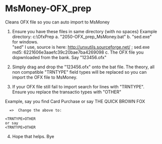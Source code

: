 # MsMoney-OFX_prep
Cleans OFX file so you can auto import to MsMoney

1. Ensure you have these files in same directory {with no spaces}
  Example directory: c:\OfxPrep
  a.  "2050-OFX_prep_MsMoney.bat"
  b.  "sed.exe" for windows.  
      "sed" I use, source is here: http://unxutils.sourceforge.net/   ; sed.exe md5: 6221606e3aaefc39c20bae7ba4269098
  c.  The OFX file you dopwnloaded from the bank. Say "123456.ofx"

2.  Simply drag and drop the "123456.ofx" onto the bat file.
  The theory, all non compatible "TRNTYPE" field types will be replaced so you can import the OFX file to MsMoney.

3.  If your OFX file still fail to import search for lines with "TRNTYPE".
  Ensure you replace the transactio types with "OTHER"
  
Example, say you find 
    <TRNTYPE>Card Purchase
    or say 
    <TRNTYPE>THE QUICK BROWN FOX

      =>  Change the above to:

    <TRNTYPE>OTHER
    or say 
    <TRNTYPE>OTHER

4.  Hope that helps.
Bye

  

